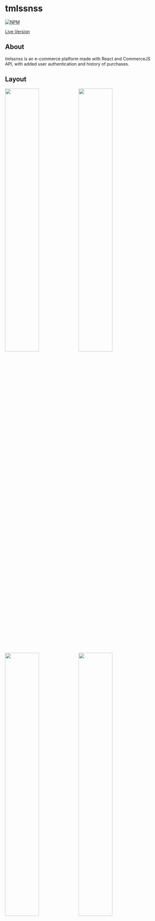 # tmlssnss
[![NPM](https://img.shields.io/npm/l/react)](https://github.com/lemoswilson/tmlssnss/blob/master/LICENSE.md) 

[Live Version](https://tmlssnss.vercel.app)

## About
tmlssnss is an e-commerce platform made with React and CommerceJS API, with added user authentication and history of purchases.

## Layout


<p float="left">
	<img src="https://i.imgur.com/GtsGuQY.png" width="47%" height="47%">
	<img src="https://i.imgur.com/XtdcCUo.png" width="47%" height="47%">
</p>



<p float="left">
	<img src="https://i.imgur.com/KiiEngU.png" width="47%" height="47%">
	<img src="https://i.imgur.com/M35rhl8.png" width="47%" height="47%">
</p>



## Tech Stack
### Backend
- NodeJS
- ExpressJS
- MongoDB 
- Typescript
- PassportJS


### Frontend
- HTML / SCSS / TypesScript
- React
- CommerceJS

### Integrations
- Stripe
- CommerceJS
- Algolia for searching

## Production
- Backend: Heroku
- Frontend: Vercel
- Database: MongoDB Atlas

## How to run the app
### Backend
```
# clone repo
git clone https://github.com/lemoswilson/tmlssnss_backend

# change to backend directory
cd backend

# install dependencies
npm install

# set environment variables
# create .env file and set your credentials for ATLAS_URI, Google OAuth, as well as a JWT Authorization, and a URL for the frontend.
MONGO_URI=<Your MongoDB URI>
JWT_AUTHORIZATION=<Your JWT Authorization key>
REACT_APP_URL=<The URL for the frontend> 
EMAIL_SERVICE=<Email service provider>
EMAIL_USER=<Email for sending reset password messages>
EMAIL_PASS=<Password for sending emalis>

# compile typescript 
tsc 

# run code
node dist/src/app.js
```

### Frontend
```
# clone repo
git clone https://github.com/lemoswilson/tmlssnss

# cd to tmlssnss
cd tmlssnss

# install dependencies
npm install

# set environment variables
# create .env file and set the url for the server, your credentials for CommerceJS, Stripe, and Algolia. 
REACT_APP_SERVER_URL=<SERVER URL>
REACT_APP_CHEC_PUBLIC_KEY=<Your Chec/CommerceJS public key>
REACT_APP_CHEC_PRIVATE_KEY=<Your Chec/CommerceJS private key>
REACT_APP_STRIPE_PUBLIC_KEY=<Your Stripe public key>
REACT_APP_STRIPE_PRIVATE_KEY=<Your Stripe private key>
REACT_APP_ALGOLIA_APP_ID=<Your Algolia App ID>
REACT_APP_PUBLIC_ALGOLIA_SEARCH_KEY=<Your Algolia public search key>

# run the project
npm start
```

# Author

Wilson Lemos

https://lemoswilson.com